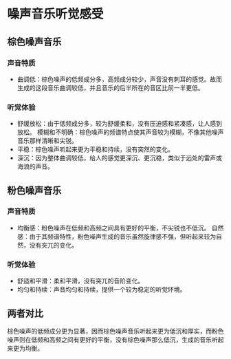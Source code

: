 # 噪声音乐听觉感受

## 棕色噪声音乐

### 声音特质
- 曲调低：棕色噪声的低频成分多，高频成分较少，声音没有刺耳的感觉。故而生成的这段音乐曲调较低，并且音乐的后半所在的音区比前一半更低。


### 听觉体验
- 舒缓放松：由于低频成分多，较为舒缓柔和，没有压迫感和紧凑感，让人感到放松。
模糊和不明确：棕色噪声的频谱特点使其声音较为模糊，不像其他噪声音乐那样清晰和尖锐。
- 平稳：棕色噪声听起来更为平稳和持续，没有突然的变化。
- 深沉：因为整体曲调较低，给人的感觉更深沉、更沉稳，类似于远处的雷声或海浪的声音。

## 粉色噪声音乐

### 声音特质
- 均衡感：粉色噪声在低频和高频之间具有更好的平衡，不尖锐也不低沉。
自然感：由于其频谱特性，粉色噪声生成的音乐虽然旋律感不强，但听起来较为自然，没有突兀的变化。

### 听觉体验
- 舒适和平滑：柔和平滑，没有突兀的音阶变化。
- 均匀和持续：声音均匀和持续，提供一个较为稳定的听觉环境。

## 两者对比
棕色噪声的低频成分更为显著，因而棕色噪声音乐听起来更为低沉和厚实，而粉色噪声则在低频和高频之间有更好的平衡，没有棕色噪声那么低沉，生成的音乐听起来更为均衡。